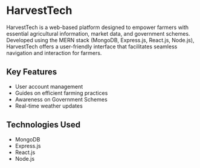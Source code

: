 # HarvestTech

HarvestTech is a web-based platform designed to empower farmers with essential agricultural information, market data, and government schemes. Developed using the MERN stack (MongoDB, Express.js, React.js, Node.js), HarvestTech offers a user-friendly interface that facilitates seamless navigation and interaction for farmers.

## Key Features

- User account management
- Guides on efficient farming practices
- Awareness on Government Schemes
- Real-time weather updates

## Technologies Used

- MongoDB
- Express.js
- React.js
- Node.js
